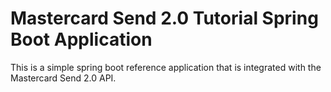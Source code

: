 # Mastercard Send 2.0 Tutorial Spring Boot Application

This is a simple spring boot reference application that is integrated with the Mastercard Send 2.0 API. 
